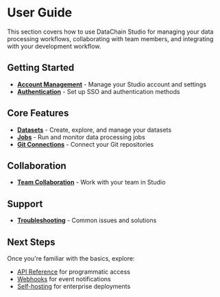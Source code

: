 # User Guide

This section covers how to use DataChain Studio for managing your data processing workflows, collaborating with team members, and integrating with your development workflow.

## Getting Started

- **[Account Management](account-management.md)** - Manage your Studio account and settings
- **[Authentication](authentication/single-sign-on.md)** - Set up SSO and authentication methods

## Core Features

- **[Datasets](datasets/index.md)** - Create, explore, and manage your datasets
- **[Jobs](jobs/index.md)** - Run and monitor data processing jobs
- **[Git Connections](git-connections/index.md)** - Connect your Git repositories

## Collaboration

- **[Team Collaboration](team-collaboration.md)** - Work with your team in Studio

## Support

- **[Troubleshooting](troubleshooting.md)** - Common issues and solutions

## Next Steps

Once you're familiar with the basics, explore:

- [API Reference](../api/index.md) for programmatic access
- [Webhooks](../webhooks.md) for event notifications
- [Self-hosting](../self-hosting/index.md) for enterprise deployments